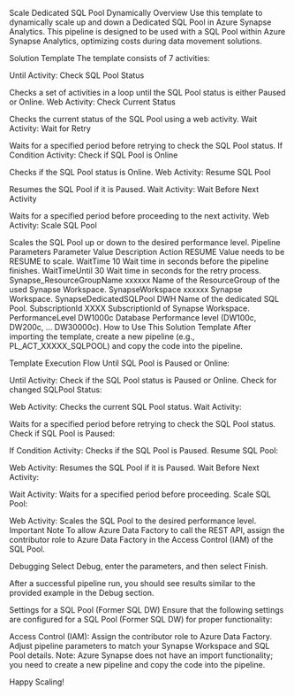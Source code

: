 Scale Dedicated SQL Pool Dynamically
Overview
Use this template to dynamically scale up and down a Dedicated SQL Pool in Azure Synapse Analytics. This pipeline is designed to be used with a SQL Pool within Azure Synapse Analytics, optimizing costs during data movement solutions.

Solution Template
The template consists of 7 activities:

Until Activity: Check SQL Pool Status

Checks a set of activities in a loop until the SQL Pool status is either Paused or Online.
Web Activity: Check Current Status

Checks the current status of the SQL Pool using a web activity.
Wait Activity: Wait for Retry

Waits for a specified period before retrying to check the SQL Pool status.
If Condition Activity: Check if SQL Pool is Online

Checks if the SQL Pool status is Online.
Web Activity: Resume SQL Pool

Resumes the SQL Pool if it is Paused.
Wait Activity: Wait Before Next Activity

Waits for a specified period before proceeding to the next activity.
Web Activity: Scale SQL Pool

Scales the SQL Pool up or down to the desired performance level.
Pipeline Parameters
Parameter	Value	Description
Action	RESUME	Value needs to be RESUME to scale.
WaitTime	10	Wait time in seconds before the pipeline finishes.
WaitTimeUntil	30	Wait time in seconds for the retry process.
Synapse_ResourceGroupName	xxxxxx	Name of the ResourceGroup of the used Synapse Workspace.
SynapseWorkspace	xxxxxx	Synapse Workspace.
SynapseDedicatedSQLPool	DWH	Name of the dedicated SQL Pool.
SubscriptionId	XXXX	SubscriptionId of Synapse Workspace.
PerformanceLevel	DW1000c	Database Performance level (DW100c, DW200c, ... DW30000c).
How to Use This Solution Template
After importing the template, create a new pipeline (e.g., PL_ACT_XXXXX_SQLPOOL) and copy the code into the pipeline.

Template Execution Flow
Until SQL Pool is Paused or Online:

Until Activity: Check if the SQL Pool status is Paused or Online.
Check for changed SQLPool Status:

Web Activity: Checks the current SQL Pool status.
Wait Activity:

Waits for a specified period before retrying to check the SQL Pool status.
Check if SQL Pool is Paused:

If Condition Activity: Checks if the SQL Pool is Paused.
Resume SQL Pool:

Web Activity: Resumes the SQL Pool if it is Paused.
Wait Before Next Activity:

Wait Activity: Waits for a specified period before proceeding.
Scale SQL Pool:

Web Activity: Scales the SQL Pool to the desired performance level.
Important Note
To allow Azure Data Factory to call the REST API, assign the contributor role to Azure Data Factory in the Access Control (IAM) of the SQL Pool.

Debugging
Select Debug, enter the parameters, and then select Finish.

After a successful pipeline run, you should see results similar to the provided example in the Debug section.

Settings for a SQL Pool (Former SQL DW)
Ensure that the following settings are configured for a SQL Pool (Former SQL DW) for proper functionality:

Access Control (IAM): Assign the contributor role to Azure Data Factory.
Adjust pipeline parameters to match your Synapse Workspace and SQL Pool details.
Note:
Azure Synapse does not have an import functionality; you need to create a new pipeline and copy the code into the pipeline.

Happy Scaling!
